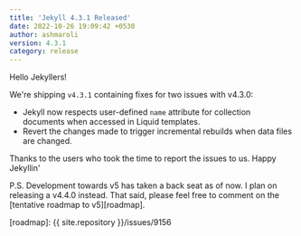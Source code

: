 ```yaml
---
title: 'Jekyll 4.3.1 Released'
date: 2022-10-26 19:09:42 +0530
author: ashmaroli
version: 4.3.1
category: release
---
```


Hello Jekyllers!

We're shipping `v4.3.1` containing fixes for two issues with v4.3.0:
  - Jekyll now respects user-defined `name` attribute for collection documents when accessed in Liquid templates.
  - Revert the changes made to trigger incremental rebuilds when data files are changed.

Thanks to the users who took the time to report the issues to us.
Happy Jekyllin'

P.S. Development towards v5 has taken a back seat as of now. I plan on releasing a v4.4.0 instead.
That said, please feel free to comment on the [tentative roadmap to v5][roadmap].

[roadmap]: {{ site.repository }}/issues/9156

